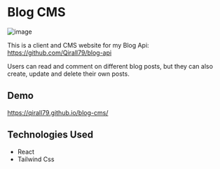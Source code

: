 
# Blog CMS
![image](https://user-images.githubusercontent.com/66278832/218255075-ea6c9103-3120-454c-bd39-d80c321e79e7.png)


This is a client and CMS website for my Blog Api: https://github.com/Qirall79/blog-api 

Users can read and comment on different blog posts, but they can also create, update and delete their own posts.



## Demo

https://qirall79.github.io/blog-cms/


## Technologies Used
- React
- Tailwind Css
